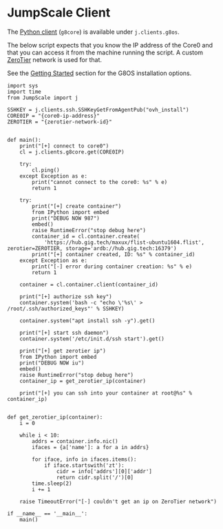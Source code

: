 # JumpScale Client

The [Python client](python.md) (`g8core`) is available under `j.clients.g8os`.

The below script expects that you know the IP address of the Core0 and that you can access it from the machine running the script. A custom [ZeroTier](https://www.zerotier.com/) network is used for that.

See the [Getting Started](../gettingstarted/gettingstarted.md) section for the G8OS installation options.

```
import sys
import time
from JumpScale import j

SSHKEY = j.clients.ssh.SSHKeyGetFromAgentPub("ovh_install")
CORE0IP = "{core0-ip-address}"
ZEROTIER = "{zerotier-network-id}"


def main():
    print("[+] connect to core0")
    cl = j.clients.g8core.get(CORE0IP)

    try:
        cl.ping()
    except Exception as e:
        print("cannot connect to the core0: %s" % e)
        return 1

    try:
        print("[+] create container")
        from IPython import embed
        print("DEBUG NOW 987")
        embed()
        raise RuntimeError("stop debug here")
        container_id = cl.container.create(
            'https://hub.gig.tech/maxux/flist-ubuntu1604.flist', zerotier=ZEROTIER, storage='ardb://hub.gig.tech:16379')
        print("[+] container created, ID: %s" % container_id)
    except Exception as e:
        print("[-] error during container creation: %s" % e)
        return 1

    container = cl.container.client(container_id)

    print("[+] authorize ssh key")
    container.system('bash -c "echo \'%s\' > /root/.ssh/authorized_keys"' % SSHKEY)

    container.system("apt install ssh -y").get()

    print("[+] start ssh daemon")
    container.system('/etc/init.d/ssh start').get()

    print("[+] get zerotier ip")
    from IPython import embed
    print("DEBUG NOW iu")
    embed()
    raise RuntimeError("stop debug here")
    container_ip = get_zerotier_ip(container)

    print("[+] you can ssh into your container at root@%s" % container_ip)


def get_zerotier_ip(container):
    i = 0

    while i < 10:
        addrs = container.info.nic()
        ifaces = {a['name']: a for a in addrs}

        for iface, info in ifaces.items():
            if iface.startswith('zt'):
                cidr = info['addrs'][0]['addr']
                return cidr.split('/')[0]
        time.sleep(2)
        i += 1

    raise TimeoutError("[-] couldn't get an ip on ZeroTier network")

if __name__ == '__main__':
    main()
```
